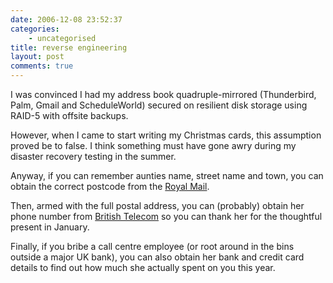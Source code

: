 ```yaml
---
date: 2006-12-08 23:52:37
categories:
    - uncategorised
title: reverse engineering
layout: post
comments: true
---
```

I was convinced I had my address book quadruple-mirrored (Thunderbird,
Palm, Gmail and ScheduleWorld) secured on resilient disk storage using
RAID-5 with offsite backups.

However, when I came to start writing my Christmas cards, this
assumption proved be to false. I think something must have gone awry
during my disaster recovery testing in the summer.

Anyway, if you can remember aunties name, street name and town, you can
obtain the correct postcode from the
[Royal Mail](http://www.royalmail.com/portal/rm/postcodefinder?catId=400145).

Then, armed with the full postal address, you can (probably) obtain her
phone number from
[British Telecom](http://www.thephonebook.bt.com/publisha.content/en/find/residential/residential_numbers.publisha?com.bea.event.type=linkclick&oLName=link.searchresults&oLDesc=KB_687)
so you can thank her for the thoughtful present in January.

Finally, if you bribe a call centre employee (or root around in the bins
outside a major UK bank), you can also obtain her bank and credit card
details to find out how much she actually spent on you this year.
